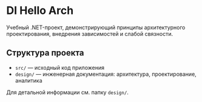 # DI Hello Arch

Учебный .NET-проект, демонстрирующий принципы архитектурного проектирования, внедрения зависимостей и слабой связности.

## Структура проекта

- `src/` — исходный код приложения
- `design/` — инженерная документация: архитектура, проектирование, аналитика

Для детальной информации см. папку `design/`.

